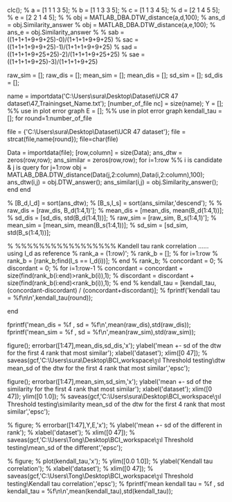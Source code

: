 clc();
% a = [1 1 1 3 5];
% b = [1 1 3 3 5];
% c = [1 1 3 4 5];
% d = [2 1 4 5 5];
% e = [2 2 1 4 5];
% 
% obj = MATLAB_DBA.DTW_distance(a,d,100);
% ans_d = obj.Similarity_answer
% obj = MATLAB_DBA.DTW_distance(a,e,100);
% ans_e = obj.Similarity_answer
% 
% sab = ((1+1+1+9+9+25)-0)/(1+1+1+9+9+25)
% sac = ((1+1+1+9+9+25)-1)/(1+1+1+9+9+25)
% sad = ((1+1+1+9+25+25)-2)/(1+1+1+9+25+25)
% sae = ((1+1+1+9+25)-3)/(1+1+1+9+25)

raw_sim = [];
raw_dis = [];
mean_sim = [];
mean_dis = [];
sd_sim = [];
sd_dis = [];

name = importdata('C:\Users\sura\Desktop\Dataset\UCR 47 dataset\47_Trainingset_Name.txt');
[number_of_file nc] = size(name);
Y = []; %% use in plot error graph
E = []; %% use in plot error graph
kendall_tau = [];
for round=1:number_of_file
    
file = {'C:\Users\sura\Desktop\Dataset\UCR 47 dataset\'};
file = strcat(file,name{round});
file=char(file)

Data = importdata(file);
[row,column] = size(Data);
ans_dtw = zeros(row,row);
ans_similar = zeros(row,row);
for i=1:row     %% i is candidate   &   j is query
    for j=1:row
        obj = MATLAB_DBA.DTW_distance(Data(j,2:column),Data(i,2:column),100);
        ans_dtw(i,j) = obj.DTW_answer();
        ans_similar(i,j) = obj.Similarity_answer();
    end
end

% [B_d,I_d] = sort(ans_dtw);
% [B_s,I_s] = sort(ans_similar,'descend');
% 
% raw_dis = [raw_dis, B_d(1:4,1)'];
% mean_dis = [mean_dis, mean(B_d(1:4,1))];
% sd_dis = [sd_dis, std(B_d(1:4,1))];
% raw_sim = [raw_sim, B_s(1:4,1)'];
% mean_sim = [mean_sim, mean(B_s(1:4,1))];
% sd_sim = [sd_sim, std(B_s(1:4,1))];






% %%%%%%%%%%%%%%%%% Kandell tau rank correlation ......    using I_d as reference
% rank_a = (1:row)';
% rank_b = [];
% for i=1:row
%     rank_b = [rank_b;find(I_s == I_d(i))];
% end
% rank_b;
% concordant = 0;
% discordant = 0;
% for i=1:row-1
%     concordant = concordant + size(find(rank_b(i:end)>rank_b(i)),1);
%     discordant = discordant + size(find(rank_b(i:end)<rank_b(i)),1);
% end
% kendall_tau = [kendall_tau, (concordant-discordant) / (concordant+discordant)];
% fprintf('kendall tau = %f\n\n',kendall_tau(round));

end

fprintf('mean_dis = %f , sd = %f\n',mean(raw_dis),std(raw_dis));
fprintf('mean_sim = %f , sd = %f\n',mean(raw_sim),std(raw_sim));

figure();
errorbar([1:47],mean_dis,sd_dis,'x');
ylabel('mean +- sd of the dtw for the first 4 rank that most similar');
xlabel('dataset');
xlim([0 47]);
% saveas(gcf,'C:\Users\sura\Desktop\BCI_workspace\รูป Threshold testing\dtw mean_sd of the dtw for the first 4 rank that most similar','epsc');

figure();
errorbar([1:47],mean_sim,sd_sim,'x');
ylabel('mean +- sd of the similarity for the first 4 rank that most similar');
xlabel('dataset');
xlim([0 47]);
ylim([0 1.0]);
% saveas(gcf,'C:\Users\sura\Desktop\BCI_workspace\รูป Threshold testing\similarity mean_sd of the dtw for the first 4 rank that most similar','epsc');


% figure;
% errorbar([1:47],Y,E,'x');
% ylabel('mean +- sd of the different in rank');
% xlabel('dataset');
% xlim([0 47]);
% saveas(gcf,'C:\Users\Tong\Desktop\BCI_workspace\รูป Threshold testing\mean_sd of the different','epsc');

% figure;
% plot(kendall_tau,'x');
% ylim([0.0 1.0]);
% ylabel('Kendall tau correlation');
% xlabel('dataset');
% xlim([0 47]);
% saveas(gcf,'C:\Users\Tong\Desktop\BCI_workspace\รูป Threshold testing\Kendall tau correlation','epsc');
% fprintf('mean kendall tau = %f , sd kendall_tau = %f\n\n',mean(kendall_tau),std(kendall_tau));
